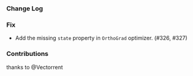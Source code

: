 ### Change Log

### Fix

* Add the missing `state` property in `OrthoGrad` optimizer. (#326, #327)

### Contributions

thanks to @Vectorrent
